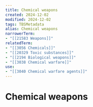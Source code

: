 ```yaml
---
title: Chemical weapons
created: 2024-12-02
modified: 2024-12-02
tags: TBSMetadata
alias: Chemical weapons
narrowerTerm:
- "[[21583 Weapons]]"
relatedTerm:
- "[[3056 Chemicals]]"
- "[[20329 Toxic substances]]"
- "[[2194 Biological weapons]]"
- "[[3038 Chemical warfare]]"
use:
- "[[3040 Chemical warfare agents]]"
---
```

# Chemical weapons
